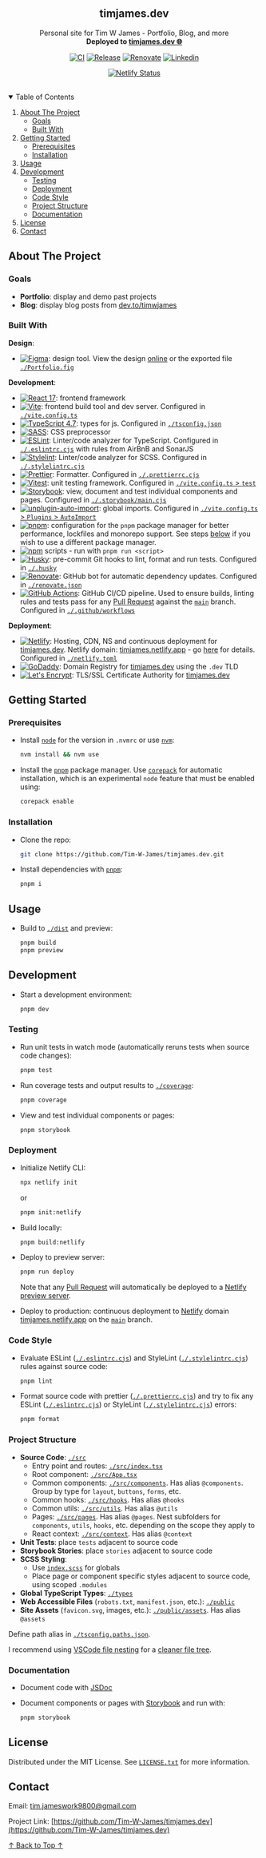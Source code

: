 <!-- ! If you can read this comment, please preview this file with a markdown renderer -->

<!--
*** README forked from the Best-README-Template: https://github.com/othneildrew/Best-README-Template
*** Forked by Tim James: https://github.com/Tim-W-James/README-Template
***
*** See the TODO lists for project setup.
*** Find a list of resources for writing markdown, etc. at the end of this file.
-->

<!-- PROJECT LOGO -->
<br />
<p align="center">
  <a href="https://github.com/Tim-W-James/timjames.dev">
    <!-- <img src="images/logo.png" alt="Logo" width="80" height="80"> -->
  </a>

  <h2 align="center" id="top">timjames.dev</h2>

  <p align="center">
    Personal site for Tim W James - Portfolio, Blog, and more
    <br />
    <strong>Deployed to <a href="https://timjames.dev">timjames.dev 🌐</a></strong>
    <!-- <br /> -->
    <!-- <br /> -->
<!--     <a href="https://github.com/Tim-W-James/timjames.dev">View Demo</a> -->
<!--     ·
    <a href="https://github.com/Tim-W-James/timjames.dev/issues">Report Bug</a> -->
<!--     ·
    <a href="https://github.com/Tim-W-James/timjames.dev/issues">Request Feature</a> -->
  </p>
</p>

<!-- PROJECT SHIELDS -->
<!-- Shields: https://shields.io -->
<!-- Icons: https://github.com/simple-icons/simple-icons/blob/develop/slugs.md -->

<!-- <br/> -->
<p align="center">
  <!-- GitHub Actions Shield -->
  <a href="https://github.com/Tim-W-James/timjames.dev/actions"><img src="https://img.shields.io/github/workflow/status/Tim-W-James/timjames.dev/CI?style=for-the-badge&logo=githubactions&logoColor=white" alt="CI"></a>
  <!-- Last Commit Shield -->
  <a href="https://github.com/Tim-W-James/timjames.dev/commits/main"><img src="https://img.shields.io/github/last-commit/Tim-W-James/timjames.dev.svg?style=for-the-badge&logo=git&logoColor=white" alt="Release"></a>
  <!-- Renovate Shield -->
  <a href="https://github.com/Tim-W-James/timjames.dev/issues/2"><img src="https://img.shields.io/badge/-Renovate-black.svg?style=for-the-badge&logo=renovatebot&colorB=555" alt="Renovate"></a>
  <!-- Release Shield -->
  <!-- <a href="https://github.com/Tim-W-James/timjames.dev/releases"><img src="https://img.shields.io/github/v/release/Tim-W-James/timjames.dev.svg?include_prereleases&style=for-the-badge" alt="Release"></a> -->
  <!-- Contributors Shield -->
  <!-- <a href="https://github.com/Tim-W-James/timjames.dev/graphs/contributors"><img src="https://img.shields.io/github/contributors/Tim-W-James/timjames.dev.svg?style=for-the-badge&logo=github&logoColor=white" alt="Contributors"></a> -->
  <!-- Forks Shield -->
  <!-- <a href="https://github.com/Tim-W-James/timjames.dev/network/members"><img src="https://img.shields.io/github/forks/Tim-W-James/timjames.dev.svg?style=for-the-badge" alt="Forks"></a> -->
  <!-- Stars Shield -->
  <!-- <a href="https://github.com/Tim-W-James/timjames.dev/stargazers"><img src="https://img.shields.io/github/stars/Tim-W-James/timjames.dev.svg?style=for-the-badge" alt="Stars"></a> -->
  <!-- Issues Shield -->
  <!-- <a href="https://github.com/Tim-W-James/timjames.dev/issues"><img src="https://img.shields.io/github/issues/Tim-W-James/timjames.dev.svg?style=for-the-badge" alt="Issues"></a> -->
  <!-- License Shield -->
  <!-- <a href="https://github.com/Tim-W-James/timjames.dev/blob/main/LICENSE.txt"><img src="https://img.shields.io/github/license/Tim-W-James/timjames.dev.svg?style=for-the-badge" alt="License"></a> -->
  <!-- Linkedin Shield -->
  <a href="https://linkedin.com/in/timothy-william-james/"><img src="https://img.shields.io/badge/-LinkedIn-black.svg?style=for-the-badge&logo=linkedin&colorB=555" alt="Linkedin"></a>
</p>
<p align="center">
  <a href="https://app.netlify.com/sites/timjames/deploys?filter=main"><img src="https://api.netlify.com/api/v1/badges/12de8af7-3635-4547-9d57-1d93e0bf8db1/deploy-status" alt="Netlify Status"></a>
</p>
<br/>

<!-- TABLE OF CONTENTS -->
<details open="open">
  <summary>Table of Contents</summary>
  <ol>
    <li>
      <a href="#about-the-project">About The Project</a>
      <ul>
        <li><a href="#goals">Goals</a></li>
        <!-- <li><a href="#roadmap">Goals</a></li> -->
        <!-- <li><a href="#features">Features</a></li> -->
        <li><a href="#built-with">Built With</a></li>
      </ul>
    </li>
    <li>
      <a href="#getting-started">Getting Started</a>
      <ul>
        <li><a href="#prerequisites">Prerequisites</a></li>
        <li><a href="#installation">Installation</a></li>
      </ul>
    </li>
    <li>
        <a href="#usage">Usage</a>
        <ul>
          <!-- <li><a href="#example-usecases">Example Usecases</a></li> -->
        </ul>
    </li>
    <li>
        <a href="#development">Development</a>
        <ul>
          <li><a href="#testing">Testing</a></li>
          <li><a href="#deployment">Deployment</a></li>
          <li><a href="#code-style">Code Style</a></li>
          <li><a href="#project-structure">Project Structure</a></li>
          <li><a href="#documentation">Documentation</a></li>
        </ul>
    </li>
    <!-- <li><a href="#contributing">Contributing</a></li> -->
    <li><a href="#license">License</a></li>
    <li><a href="#contact">Contact</a></li>
    <!-- <li><a href="#acknowledgements">Acknowledgements</a></li> -->
  </ol>
</details>

<!-- ABOUT THE PROJECT -->

## About The Project

<!-- [![site Screen Shot][product-screenshot]](https://example.com) -->

### Goals

- **Portfolio**: display and demo past projects
- **Blog**: display blog posts from [dev.to/timwjames](https://dev.to/timwjames)

<!-- ### Roadmap

See the [open issues](https://github.com/Tim-W-James/timjames.dev/issues) for a
list of proposed features (and known issues). -->

<!-- ### Features

* -->

### Built With

**Design**:

- [![Figma](https://img.shields.io/badge/-Figma-black?style=flat-square&logo=figma)](https://www.figma.com/file/pVOwmsYdIymurR4GmEFry1/Portfolio?node-id=9%3A117&t=c2WxYEnrq61XsoNL-1):
  design tool. View the design
  [online](https://www.figma.com/file/pVOwmsYdIymurR4GmEFry1/Portfolio?node-id=9%3A117&t=c2WxYEnrq61XsoNL-1)
  or the exported file [`./Portfolio.fig`](./Portfolio.fig)

**Development**:

- [![React
17](https://img.shields.io/badge/-React%2017-black?style=flat-square&logo=react)](https://reactjs.org/docs/getting-started.html):
  frontend framework
- [![Vite](https://img.shields.io/badge/-Vite-black?style=flat-square&logo=vite)](https://vitejs.dev/config/):
  frontend build tool and dev server. Configured in
  [`./vite.config.ts`](./vite.config.ts)
- [![TypeScript
4.7](https://img.shields.io/badge/-TypeScript-black?style=flat-square&logo=typescript)](https://www.typescriptlang.org/docs/handbook/tsconfig-json.html):
  types for js. Configured in [`./tsconfig.json`](./tsconfig.json)
- [![SASS](https://img.shields.io/badge/-SASS-black?style=flat-square&logo=sass)](https://sass-lang.com/):
  CSS preprocessor
- [![ESLint](https://img.shields.io/badge/-ESLint-black?style=flat-square&logo=eslint)](https://eslint.org/docs/2.0.0/user-guide/configuring):
  Linter/code analyzer for TypeScript. Configured in
  [`./.eslintrc.cjs`](./.eslintrc.cjs) with rules from AirBnB and SonarJS
- [![Stylelint](https://img.shields.io/badge/-Stylelint-black?style=flat-square&logo=stylelint)](https://stylelint.io/):
  Linter/code analyzer for SCSS. Configured in
  [`./.stylelintrc.cjs`](./.stylelintrc.cjs)
- [![Prettier](https://img.shields.io/badge/-Prettier-black?style=flat-square&logo=prettier)](https://prettier.io/docs/en/configuration.html):
  Formatter. Configured in [`./.prettierrc.cjs`](./.prettierrc.cjs)
- [![Vitest](https://img.shields.io/badge/-Vitest-black?style=flat-square&logo=vite)](https://vitest.dev/config/):
  unit testing framework. Configured in [`./vite.config.ts` >
  `test`](./vite.config.ts#L52)
- [![Storybook](https://img.shields.io/badge/-Storybook-black?style=flat-square&logo=storybook)](https://storybook.js.org/):
  view, document and test individual components and pages. Configured in
  [`./.storybook/main.cjs`](./.storybook/main.cjs)
- [![unplugin-auto-import](https://img.shields.io/badge/-Unplugin%20Auto%20Import-black?style=flat-square&logo=vite)](https://github.com/antfu/unplugin-auto-import#configuration):
  global imports. Configured in [`./vite.config.ts` > `Plugins` >
  `AutoImport`](https://github.com/Tim-W-James/react-ts-template/blob/main/vite.config.ts#L19)
- [![pnpm](https://img.shields.io/badge/-pnpm-black?style=flat-square&logo=pnpm)](https://pnpm.io/):
  configuration for the `pnpm` package manager for better performance, lockfiles
  and monorepo support. See steps <a href="#todo">below</a> if you wish to use a
  different package manager.
- [![npm](https://img.shields.io/badge/-npm-black?style=flat-square&logo=nodedotjs)](https://www.npmjs.com/)
  scripts - run with `pnpm run <script>`
- [![Husky](https://img.shields.io/badge/-Husky-black?style=flat-square&logo=git)](https://github.com/typicode/husky):
  pre-commit Git hooks to lint, format and run tests. Configured in
  [`./.husky`](./.husky)
- [![Renovate](https://img.shields.io/badge/-Renovate-black?style=flat-square&logo=renovatebot)](https://github.com/Tim-W-James/timjames.dev/issues/2):
  GitHub bot for automatic dependency updates. Configured in
  [`./renovate.json`](./renovate.json)
- [![GitHub
Actions](https://img.shields.io/badge/-GitHub%20Actions-black?style=flat-square&logo=githubactions)](https://github.com/Tim-W-James/timjames.dev/actions):
  GitHub CI/CD pipeline. Used to ensure builds, linting rules and tests pass for
  any [Pull Request](https://github.com/Tim-W-James/timjames.dev/pulls) against
  the [`main`](https://github.com/Tim-W-James/timjames.dev/branches) branch.
  Configured in [`./.github/workflows`](./.github/workflows)

**Deployment**:

- [![Netlify](https://img.shields.io/badge/-Netlify-black?style=flat-square&logo=netlify)](https://www.netlify.com/):
  Hosting, CDN, NS and continuous deployment for
  [timjames.dev](https://timjames.dev). Netlify domain:
  [timjames.netlify.app](https://timjames.netlify.app) - go [here](#deployment)
  for details. Configured in [`./netlify.toml`](./netlify.toml)
- [![GoDaddy](https://img.shields.io/badge/-GoDaddy-black?style=flat-square&logo=goDaddy)](https://www.godaddy.com/en-au/tlds/dev-domain):
  Domain Registry for [timjames.dev](https://timjames.dev) using the `.dev` TLD
- [![Let's
Encrypt](https://img.shields.io/badge/-Let%27s%20Encrypt-black?style=flat-square&logo=letsencrypt)](https://letsencrypt.org/):
  TLS/SSL Certificate Authority for [timjames.dev](https://timjames.dev)

<!-- GETTING STARTED -->

## Getting Started

### Prerequisites

- Install [`node`](https://nodejs.org/en/) for the version in `.nvmrc` or use
  [`nvm`](https://github.com/nvm-sh/nvm):

  ```sh
  nvm install && nvm use
  ```

- Install the [`pnpm`](https://pnpm.io/installation) package manager. Use
  [`corepack`](https://nodejs.org/api/corepack.html) for automatic installation,
  which is an experimental `node` feature that must be enabled using:

  ```sh
  corepack enable
  ```

### Installation

- Clone the repo:

  ```sh
  git clone https://github.com/Tim-W-James/timjames.dev.git
  ```

- Install dependencies with [`pnpm`](https://pnpm.io/installation):

  ```sh
  pnpm i
  ```

<!-- USAGE -->

## Usage

- Build to [`./dist`](./dist) and preview:

  ```sh
  pnpm build
  pnpm preview
  ```

<!-- ### Example Usecases

Use this space to show useful examples of how a project can be used. Additional
screenshots, code examples and demos work well in this space. You may also link
to more resources.

_For more examples, please refer to the [Documentation](https://example.com)_
-->

<!-- DEVELOPMENT -->

## Development

- Start a development environment:

  ```sh
  pnpm dev
  ```

### Testing

- Run unit tests in watch mode (automatically reruns tests when source code changes):

  ```sh
  pnpm test
  ```

- Run coverage tests and output results to [`./coverage`](./coverage):

  ```sh
  pnpm coverage
  ```

- View and test individual components or pages:

  ```sh
  pnpm storybook
  ```

### Deployment

- Initialize Netlify CLI:

  ```sh
  npx netlify init
  ```

  or

  ```sh
  pnpm init:netlify
  ```

- Build locally:

  ```sh
  pnpm build:netlify
  ```

- Deploy to preview server:

  ```sh
  pnpm run deploy
  ```

  Note that any [Pull
  Request](https://github.com/Tim-W-James/timjames.dev/pulls) will automatically
  be deployed to a [Netlify preview
  server](https://app.netlify.com/sites/timjames/deploys?filter=deploy+previews).

- Deploy to production: continuous deployment to
  [Netlify](https://app.netlify.com/sites/timjames/deploys?filter=main) domain
  [timjames.netlify.app](https://timjames.netlify.app) on the
  [`main`](https://github.com/Tim-W-James/timjames.dev/branches) branch.

### Code Style

- Evaluate ESLint ([`./.eslintrc.cjs`](./.eslintrc.cjs)) and StyleLint
  ([`./.stylelintrc.cjs`](./.stylelintrc.cjs)) rules against source code:

  ```sh
  pnpm lint
  ```

- Format source code with prettier ([`./.prettierrc.cjs`](./.prettierrc.cjs))
  and try to fix any ESLint ([`./.eslintrc.cjs`](./.eslintrc.cjs)) or StyleLint
  ([`./.stylelintrc.cjs`](./.stylelintrc.cjs)) errors:

  ```sh
  pnpm format
  ```

### Project Structure

- **Source Code**: [`./src`](./src)
  - Entry point and routes: [`./src/index.tsx`](./src/index.tsx)
  - Root component: [`./src/App.tsx`](./src/App.tsx)
  - Common components: [`./src/components`](./src/components). Has alias `@components`. Group by type for `layout`, `buttons`, `forms`, etc.
  - Common hooks: [`./src/hooks`](./src/hooks). Has alias `@hooks`
  - Common utils: [`./src/utils`](./src/utils). Has alias `@utils`
  - Pages: [`./src/pages`](./src/pages). Has alias `@pages`. Nest subfolders for
    `components`, `utils`, `hooks`, etc. depending on the scope they apply to
  - React context: [`./src/context`](./src/context). Has alias `@context`
- **Unit Tests**: place `tests` adjacent to source code
- **Storybook Stories**: place `stories` adjacent to source code
- **SCSS Styling**:
  - Use [`index.scss`](./src/index.scss) for globals
  - Place page or component specific styles adjacent to source code, using
    scoped `.modules`
- **Global TypeScript Types**: [`./types`](./types)
- **Web Accessible Files** (`robots.txt`, `manifest.json`, etc.): [`./public`](./public)
- **Site Assets** (`favicon.svg`, images, etc.):
  [`./public/assets`](./public/assets). Has alias `@assets`

Define path alias in [`./tsconfig.paths.json`](./tsconfig.paths.json).

I recommend using [VSCode file
nesting](https://code.visualstudio.com/updates/v1_64#_explorer-file-nesting) for
a [cleaner file tree](https://github.com/antfu/vscode-file-nesting-config).

### Documentation

- Document code with [JSDoc](https://jsdoc.app/about-getting-started.html)
- Document components or pages with [Storybook](https://storybook.js.org/) and
  run with:

  ```sh
  pnpm storybook
  ```

<!-- CONTRIBUTING -->
<!-- ## Contributing

1. Fork the Project
2. Create your Feature Branch (`git checkout -b feature/AmazingFeature`)
3. Commit your Changes (`git commit -m 'Add some AmazingFeature'`)
4. Push to the Branch (`git push origin feature/AmazingFeature`)
5. Open a [Pull Request](https://github.com/Tim-W-James/timjames.dev/pulls) -->

<!-- LICENSE -->
<!-- https://choosealicense.com -->

## License

Distributed under the MIT License. See [`LICENSE.txt`](./LICENSE.txt) for more
information.

<!-- CONTACT -->

## Contact

Email: [tim.jameswork9800@gmail.com](mailto:tim.jameswork9800@gmail.com "tim.jameswork9800@gmail.com")

Project Link:
[https://github.com/Tim-W-James/timjames.dev](https://github.com/Tim-W-James/timjames.dev)

<!-- ACKNOWLEDGEMENTS -->
<!-- ## Acknowledgements

* []() -->

<a href="#top">↑ Back to Top ↑</a>

<!-- MARKDOWN IMAGES -->
<!-- https://www.markdownguide.org/basic-syntax/#reference-style-links -->

<!-- USEFUL LINKS FOR MARKDOWN
* https://github.com/Tim-W-James/blog/blob/master/Markdow-Cheatsheet.md
* https://www.markdownguide.org/basic-syntax
* https://www.webpagefx.com/tools/emoji-cheat-sheet
* https://shields.io
* https://github.com/simple-icons/simple-icons/blob/develop/slugs.md
* https://choosealicense.com
* https://pages.github.com
* https://daneden.github.io/animate.css
* https://connoratherton.com/loaders
* https://kenwheeler.github.io/slick
* https://github.com/cferdinandi/smooth-scroll
* http://leafo.net/sticky-kit
* http://jvectormap.com
* https://fontawesome.com -->
